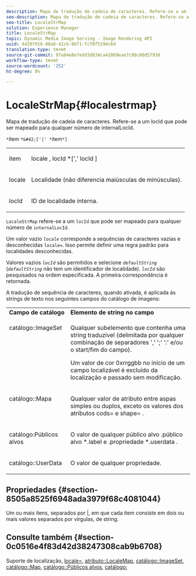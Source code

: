 ```yaml
---
description: Mapa de tradução de cadeia de caracteres. Refere-se a um locId que pode ser mapeado para qualquer número de internalLocId.
seo-description: Mapa de tradução de cadeia de caracteres. Refere-se a um locId que pode ser mapeado para qualquer número de internalLocId.
seo-title: LocaleStrMap
solution: Experience Manager
title: LocaleStrMap
topic: Dynamic Media Image Serving - Image Rendering API
uuid: 44207916-80a6-42cb-8bf1-fcf0f5194c6d
translation-type: tm+mt
source-git-commit: 97a84e8e7edd3d834ca42069eae7c09c00d57938
workflow-type: tm+mt
source-wordcount: '252'
ht-degree: 0%

---
```



# LocaleStrMap{#localestrmap}

Mapa de tradução de cadeia de caracteres. Refere-se a um locId que pode ser mapeado para qualquer número de internalLocId.

`*`item `*&#42;['|' *`item`*]`

<table id="simpletable_26A9A6904C85459F89DCDD98C14139CA"> 
 <tr class="strow"> 
  <td class="stentry"> <p> <span class="varname"> item  </span> </p> </td> 
  <td class="stentry"> <p> <span class="varname"> locale  </span>,  <span class="varname"> locId  </span>*[','  <span class="varname"> locId  </span>] </p> </td> 
 </tr> 
 <tr class="strow"> 
  <td class="stentry"> <p> <span class="varname"> locale  </span> </p> </td> 
  <td class="stentry"> <p>Localidade (não diferencia maiúsculas de minúsculas). </p> </td> 
 </tr> 
 <tr class="strow"> 
  <td class="stentry"> <p> <span class="varname"> locId  </span> </p> </td> 
  <td class="stentry"> <p>ID de localidade interna. </p> </td> 
 </tr> 
</table>

`LocaleStrMap` refere-se a um  `locId` que pode ser mapeado para qualquer número de  `internalLocId`.

Um valor vazio *`locale`* corresponde a sequências de caracteres vazias e desconhecidas `locale=`. Isso permite definir uma regra padrão para localidades desconhecidas.

Valores vazios *`locId`* são permitidos e selecione *`defaultString`* (*`defaultString`* não tem um identificador de localidade). *`locId`* são pesquisados na ordem especificada. A primeira correspondência é retornada.

A tradução de sequência de caracteres, quando ativada, é aplicada às strings de texto nos seguintes campos do catálogo de imagens:

<table id="table_EE0321F9890B45CA8C364178F5100D40"> 
 <tbody> 
  <tr valign="top"> 
   <td> <b>Campo de catálogo</b> </td> 
   <td> <b>Elemento de string no campo</b> </td> 
  </tr> 
  <tr valign="top"> 
   <td> <p> <span class="codeph"> catálogo::ImageSet  </span> </p> </td> 
   <td> <p>Qualquer subelemento que contenha uma string traduzível (delimitada por qualquer combinação de separadores ',' ';' ':' e/ou o start/fim do campo). </p> <p>Um valor de cor <span class="codeph"> 0xrrggbb </span> no início de um campo localizável é excluído da localização e passado sem modificação. </p> </td> 
  </tr> 
  <tr valign="top"> 
   <td> <p> <span class="codeph"> catálogo::Mapa  </span> </p> </td> 
   <td> <p>Qualquer valor de atributo entre aspas simples ou duplos, exceto os valores dos atributos <span class="codeph"> cods= </span> e <span class="codeph"> shape= </span>. </p> </td> 
  </tr> 
  <tr valign="top"> 
   <td> <p> <span class="codeph"> catálogo:Públicos alvos  </span> </p> </td> 
   <td> <p>O valor de qualquer público alvo <span class="filepath">.público alvo *.label </span> e <span class="filepath">.propriedade *.userdata </span>. </p> </td> 
  </tr> 
  <tr valign="top"> 
   <td> <p> <span class="codeph"> catálogo::UserData  </span> </p> </td> 
   <td> <p>O valor de qualquer propriedade. </p> </td> 
  </tr> 
 </tbody> 
</table>

## Propriedades {#section-8505a8525f6948ada3979f68c4081044}

Um ou mais itens, separados por |, em que cada item consiste em dois ou mais valores separados por vírgulas, de string.

## Consulte também {#section-0c0516e4f83d42d38247308cab9b6708}

Suporte de localização, [locale=](../../../../../is-api/http-ref/image-serving-api-ref/c-http-protocol-reference/c-command-reference/r-locale.md#reference-8a846b2fbc004a12821b956ed3b25cfb), [atributo::LocaleMap](../../../../../is-api/image-catalog/image-serving-api-ref/c-image-catalog-reference/c-attributes-reference/r-localemap.md#reference-49bbf598f8ea47c3a563755cef306318), [catálogo::ImageSet](/help/aem-is-ir-api/is-api/image-catalog/image-serving-api-ref/c-image-catalog-reference/c-image-svg-data-reference/c-image-data-reference/r-imageset-cat.md), [catálogo::Map](/help/aem-is-ir-api/is-api/image-catalog/image-serving-api-ref/c-image-catalog-reference/c-image-svg-data-reference/c-image-data-reference/r-map-cat.md), [catálogo::Públicos alvos](/help/aem-is-ir-api/is-api/image-catalog/image-serving-api-ref/c-image-catalog-reference/c-image-svg-data-reference/c-image-data-reference/r-targets-cat.md), [catálogo:](/help/aem-is-ir-api/is-api/image-catalog/image-serving-api-ref/c-image-catalog-reference/c-image-svg-data-reference/c-image-data-reference/r-userdata-cat.md)

